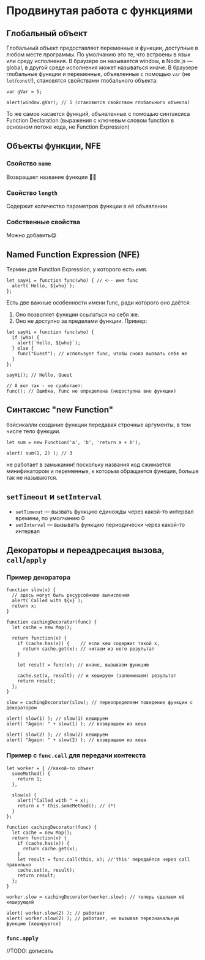 # Продвинутая работа с функциями
## Глобальный объект
Глобальный объект предоставляет переменные и функции, доступные в любом месте программы. По умолчанию это те, что встроены в язык или среду исполнения.
В браузере он называется window, в Node.js — global, в другой среде исполнения может называться иначе.
В браузере глобальные функции и переменные, объявленные с помощью `var` (не `let`/`const`!), становятся свойствами глобального объекта:
```
var gVar = 5;

alert(window.gVar); // 5 (становится свойством глобального объекта)
```
То же самое касается функций, объявленных с помощью синтаксиса Function Declaration (выражения с ключевым словом function в основном потоке кода, не Function Expression)
## Объекты функции, NFE
### Свойство `name`
Возвращает название функции 🤷‍♀️
### Свойство `length`
Содержит количество параметров функции в её объявлении.
### Собственные свойства
Можно добавить😋

## Named Function Expression (NFE)
Термин для Function Expression, у которого есть имя.
```
let sayHi = function func(who) { // <-- имя func
  alert(`Hello, ${who}`);
};
```
Есть две важные особенности имени func, ради которого оно даётся:
1. Оно позволяет функции ссылаться на себя же.
2. Оно не доступно за пределами функции.
Пример:
```
let sayHi = function func(who) {
  if (who) {
    alert(`Hello, ${who}`);
  } else {
    func("Guest"); // использует func, чтобы снова вызвать себя же
  }
};

sayHi(); // Hello, Guest

// А вот так - не cработает:
func(); // Ошибка, func не определена (недоступна вне функции)
```
## Синтаксис "new Function"
бэйсикалли создание функции передавая строчные аргументы, в том числе тело функции.
```
let sum = new Function('a', 'b', 'return a + b');

alert( sum(1, 2) ); // 3
```
не работает в замыкании! поскольку названия код сжимается минификатором и переменные, к которым обращается функция, больше так не называются.
## `setTimeout` и `setInterval`
- `setTimeout` — вызвать функцию единожды через какой-то интервал времени, по умолчанию 0
- `setInterval` — вызывать функцию периодически через какой-то интервал
## Декораторы и переадресация вызова, `call`/`apply`
### Пример декоратора
```
function slow(x) {
  // здесь могут быть ресурсоёмкие вычисления
  alert(`Called with ${x}`);
  return x;
}

function cachingDecorator(func) {
  let cache = new Map();

  return function(x) {
    if (cache.has(x)) {    // если кеш содержит такой x,
      return cache.get(x); // читаем из него результат
    }

    let result = func(x); // иначе, вызываем функцию

    cache.set(x, result); // и кешируем (запоминаем) результат
    return result;
  };
}

slow = cachingDecorator(slow); // переопределяем поведение функции с декоратором

alert( slow(1) ); // slow(1) кешируем
alert( "Again: " + slow(1) ); // возвращаем из кеша

alert( slow(2) ); // slow(2) кешируем
alert( "Again: " + slow(2) ); // возвращаем из кеша
```
### Пример с `func.call` для передачи контекста
```
let worker = { //какой-то объект
  someMethod() {
    return 1;
  },

  slow(x) {
    alert("Called with " + x);
    return x * this.someMethod(); // (*)
  }
};

function cachingDecorator(func) {
  let cache = new Map();
  return function(x) {
    if (cache.has(x)) {
      return cache.get(x);
    }
    let result = func.call(this, x); //'this' передаётся через call правильно
    cache.set(x, result);
    return result;
  };
}

worker.slow = cachingDecorator(worker.slow); // теперь сделаем её кеширующей

alert( worker.slow(2) ); // работает
alert( worker.slow(2) ); // работает, не вызывая первоначальную функцию (кешируется)
```
### `func.apply`
//TODO: дописать
